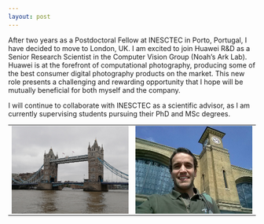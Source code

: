 ```yaml
---
layout: post
---
```



After two years as a Postdoctoral Fellow at INESCTEC in Porto, Portugal, I have decided to move to London, UK.
I am excited to join Huawei R&D as a Senior Research Scientist in the Computer Vision Group (Noah’s Ark Lab). 
Huawei is at the forefront of computational photography, producing some of the best consumer digital photography products on the market.
This new role presents a challenging and rewarding opportunity that I hope will be mutually beneficial for both myself and the company.

I will continue to collaborate with INESCTEC as a scientific advisor, as I am currently supervising students pursuing their PhD and MSc degrees.

<table border="0">
  <tr>
    <td><img src="/assets/news/tower_bridge.jpg" align="right" width="400px"/></td>
    <td><img src="/assets/news/kings_cross.jpg" align="right" width="400px"/></td>
  </tr>
</table>